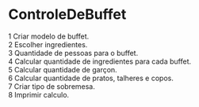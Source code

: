 # ControleDeBuffet

1 Criar modelo de buffet.  
2 Escolher ingredientes.  
3 Quantidade de pessoas para o buffet.  
4 Calcular quantidade de ingredientes para cada buffet.  
5 Calcular quantidade de garçon.  
6 Calcular quantidade de pratos, talheres e copos.  
7 Criar tipo de sobremesa.  
8 Imprimir calculo.  


